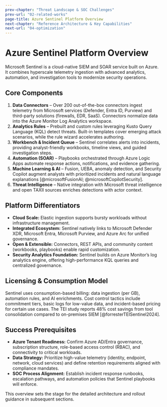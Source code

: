 ```yaml
---
prev-chapter: "Threat Landscape & SOC Challenges"
prev-url: "02-related-works"
page-title: Azure Sentinel Platform Overview
next-chapter: "Reference Architecture & Key Capabilities"
next-url: "04-optimization"
---
```


# Azure Sentinel Platform Overview

Microsoft Sentinel is a cloud-native SIEM and SOAR service built on Azure. It combines hyperscale telemetry ingestion with advanced analytics, automation, and investigation tools to modernize security operations.

## Core Components

1. **Data Connectors** – Over 200 out-of-the-box connectors ingest telemetry from Microsoft services (Defender, Entra ID, Purview) and third-party solutions (firewalls, EDR, SaaS). Connectors normalize data into the Azure Monitor Log Analytics workspace.
2. **Analytics Rules** – Prebuilt and custom rules leveraging Kusto Query Language (KQL) detect threats. Built-in templates cover emerging attack scenarios, while the rule wizard accelerates authoring.
3. **Workbench & Incident Queue** – Sentinel correlates alerts into incidents, providing analyst-friendly workbooks, timeline views, and guided investigation steps.
4. **Automation (SOAR)** – Playbooks orchestrated through Azure Logic Apps automate response actions, notifications, and evidence gathering.
5. **Machine Learning & AI** – Fusion, UEBA, anomaly detection, and Security Copilot augment analysts with prioritized incidents and natural language explanations [@microsoftFusionAI; @microsoftCopilotSecurity].
6. **Threat Intelligence** – Native integration with Microsoft threat intelligence and open TAXII sources enriches detections with actor context.

## Platform Differentiators

- **Cloud Scale:** Elastic ingestion supports bursty workloads without infrastructure management.
- **Integrated Ecosystem:** Sentinel natively links to Microsoft Defender XDR, Microsoft Entra, Microsoft Purview, and Azure Arc for unified governance.
- **Open & Extensible:** Connectors, REST APIs, and community content (workbooks, playbooks) enable rapid customization.
- **Security Analytics Foundation:** Sentinel builds on Azure Monitor’s log analytics engine, offering high-performance KQL queries and centralized governance.

## Licensing & Consumption Model

Sentinel uses consumption-based billing: data ingestion (per GB), automation rules, and AI enrichments. Cost control tactics include commitment tiers, basic logs for low-value data, and incident-based pricing for certain use cases. The TEI study reports 48% cost savings from tool consolidation compared to on-premises SIEM [@forresterTEISentinel2024].

## Success Prerequisites

- **Azure Tenant Readiness:** Confirm Azure AD/Entra governance, subscription structure, role-based access control (RBAC), and connectivity to critical workloads.
- **Data Strategy:** Prioritize high-value telemetry (identity, endpoint, network, cloud services) and define retention requirements aligned with compliance mandates.
- **SOC Process Alignment:** Establish incident response runbooks, escalation pathways, and automation policies that Sentinel playbooks will enforce.

This overview sets the stage for the detailed architecture and rollout guidance in subsequent sections.

